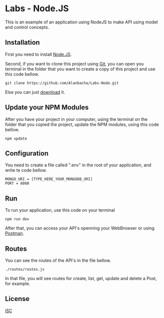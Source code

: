 # Labs - Node.JS

This is an example of an application using NodeJS to make API using model and control concepts.

## Installation

First you need to install [Node.JS](https://nodejs.org/en/download/).

Second, if you want to clone this project using [Git](https://git-scm.com/downloads), you can open you terminal in the folder that you want to create a copy of this project and use this code bellow.

```
git clone https://github.com/Alanbacha/Labs-Node.git
```

Else you can just [download](https://github.com/Alanbacha/Labs-Node/archive/master.zip) it.

## Update your NPM Modules

After you have your project in your computer, using the terminal on the folder that you copied the project, update the NPM modules, using this code bellow.

```
npm update
```

## Configuration
You need to create a file called ".env" in the root of your application, and write te code bellow.

```
MONGO_URI = [TYPE_HERE_YOUR_MONGODB_URI]
PORT = 8080
```

## Run

To run your application, use this code on your terminal

```
npm run dev
```

After that, you can access your API's openning your WebBrowser or using [Postman](https://www.postman.com/downloads/).

## Routes

You can see the routes of the API's in the file bellow.

```
./routes/routes.js
```

In that file, you will see routes for create, list, get, update and delete a Post, for example.

## License

[ISC](https://opensource.org/licenses/ISC)